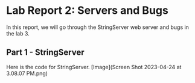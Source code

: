 # Lab Report 2: Servers and Bugs

In this report, we will go through the StringServer web server and bugs in the lab 3. 

## Part 1 - StringServer

Here is the code for StringServer.
[Image](Screen Shot 2023-04-24 at 3.08.07 PM.png)


